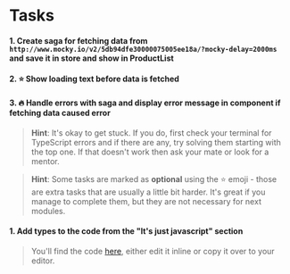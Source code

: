 # Tasks

#### 1. Create saga for fetching data from `http://www.mocky.io/v2/5db94dfe30000075005ee18a/?mocky-delay=2000ms` and save it in store and show in ProductList

#### 2. :star: Show loading text before data is fetched

#### 3. :fire: Handle errors with saga and display error message in component if fetching data caused error

> **Hint**: It's okay to get stuck. If you do, first check your terminal for TypeScript errors and if there are any, try solving them starting with the top one.
> If that doesn't work then ask your mate or look for a mentor.

> **Hint**: Some tasks are marked as **optional** using the :star: emoji - those are extra tasks that are usually a little bit harder. It's great if you manage to complete them, but they are not necessary for next modules.

#### 1. Add types to the code from the "It's just javascript" section

> You'll find the code [here](https://codesandbox.io/embed/typescript-vs-javascript-n8ci4), either edit it inline or copy it over to your editor.
